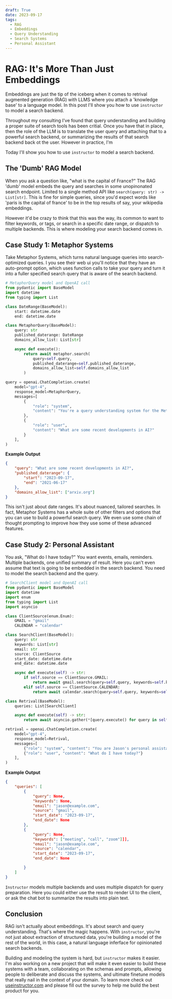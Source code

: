 ```yaml
---
draft: True 
date: 2023-09-17
tags:
  - RAG
  - Embeddings
  - Query Understanding
  - Search Systems
  - Personal Assistant
---
```


# RAG: It's More Than Just Embeddings

Embeddings are just the tip of the iceberg when it comes to retrival augmented generation (RAG) with LLMS where you attach a 'knowledge base' to a language model. In this post I'll show you how to use `instructor` to model a search backend.

Throughout my consulting I've found that query understanding and building a proper suite of search tools has been critial. Once you have that in place, then the role of the LLM is to translate the user query and attaching that to a powerful search backend, or summarizing the results of that search backend back ot the user. However in practice, I'm 

Today I'll show you how to use `instructor` to model a search backend.

## The 'Dumb' RAG Model

When you ask a question like, "what is the capital of France?" The RAG 'dumb' model embeds the query and searches in some unopinonated search endpoint. Limited to a single method API like `search(query: str) -> List[str]`. This is fine for simple queries, since you'd expect words like 'paris is the capital of france' to be in the top results of say, your wikipedia embeddings.

However it'd be crazy to think that this was the way, its common to want to filter keywords, or tags, or search in a specific date range, or dispatch to multiple backends. This is where modeling your search backend comes in.

## Case Study 1: Metaphor Systems

Take Metaphor Systems, which turns natural language queries into search-optimized queries. I you see their web ui you'll notice that they have an auto-prompt option, which uses function calls to take your query and turn it into a fuller specified search query that is aware of the search backend.

```python
# MetaphorQuery model and OpenAI call
from pydantic import BaseModel
import datetime
from typing import List

class DateRange(BaseModel):
    start: datetime.date
    end: datetime.date

class MetaphorQuery(BaseModel):
    query: str
    published_daterange: DateRange
    domains_allow_list: List[str]

    async def execute():
        return await metaphor.search(
            query=self.query,
            published_daterange=self.published_daterange,
            domains_allow_list=self.domains_allow_list
        )

query = openai.ChatCompletion.create(
    model="gpt-4",
    response_model=MetaphorQuery,
    messages=[
        {
            "role": "system", 
            "content": "You're a query understanding system for the Metafor Systems search engine. Here are some tips: ..."
        },
        {
            "role": "user", 
            "content": "What are some recent developments in AI?"
        }
    ],
)
```

**Example Output**

```json
{
    "query": "What are some recent developments in AI?",
    "published_daterange": {
        "start": "2023-09-17",
        "end": "2021-06-17"
    },
    "domains_allow_list": ["arxiv.org"]
}
```

This isn't just about date ranges. It's about nuanced, tailored searches. In fact, Metaphor Systems has a whole suite of other filters and options that you can use to build a powerful search query. We even use some chain of thought prompting to improve how they use some of these advanced features.

## Case Study 2: Personal Assistant

You ask, "What do I have today?" You want events, emails, reminders. Multiple backends, one unified summary of result. Here you can't even assume that text is going to be embedded in the search backend. You need to model the search backend and the query.

```python
# SearchClient model and OpenAI call
from pydantic import BaseModel
import datetime
import enum
from typing import List
import asyncio

class ClientSource(enum.Enum):
    GMAIL = "gmail"
    CALENDAR = "calendar"

class SearchClient(BaseModel):
    query: str
    keywords: List[str]
    email: str
    source: ClientSource
    start_date: datetime.date
    end_date: datetime.date

    async def execute(self) -> str:
        if self.source == ClientSource.GMAIL:
            return await gmail.search(query=self.query, keywords=self.keywords, email=self.email, start_date=self.start_date, end_date=self.end_date)
        elif self.source == ClientSource.CALENDAR:
            return await calendar.search(query=self.query, keywords=self.keywords, email=self.email, start_date=self.start_date, end_date=self.end_date)

class Retrival(BaseModel):
    queries: List[SearchClient]

    async def execute(self) -> str:
        return await asyncio.gather(*[query.execute() for query in self.queries])

retrival = openai.ChatCompletion.create(
    model="gpt-4",
    response_model=Retrival,
    messages=[
        {"role": "system", "content": "You are Jason's personal assistant."},
        {"role": "user", "content": "What do I have today?"}
    ],
)
```

**Example Output**

```json
{
    "queries": [
        {
            "query": None,
            "keywords": None,
            "email": "jason@example.com",
            "source": "gmail",
            "start_date": "2023-09-17",
            "end_date": None
        },
        {
            "query": None,
            "keywords": ["meeting", "call", "zoom"]]],
            "email": "jason@example.com",
            "source": "calendar",
            "start_date": "2023-09-17",
            "end_date": None

        }
    ]
}
```

`Instructor` models multiple backends and uses multiple dispatch for query preparation. Here you could either use the result to render UI to the client, or ask the chat bot to summarize the results into plain text.

## Conclusion

RAG isn't actually about embeddings. It's about search and query understanding. That's where the magic happens. With `instructor`, you're not just about extraction of structured data, you're building a model of the rest of the world, in this case, a natural language inferface for opinionated search backends.

Building and modeling the system is hard, but `instructor` makes it easier. I'm also working on a new project that will make it even easier to build these systems with a team, collaborating on the schemas and prompts, allowing people to deliberate and discuss the systems, and ultimate finetune models that really nail in the context of your domain. To learn more check out [useinstructor.com](https://useinstructor.com) and please fill out the survey to help me build the best product for you.
